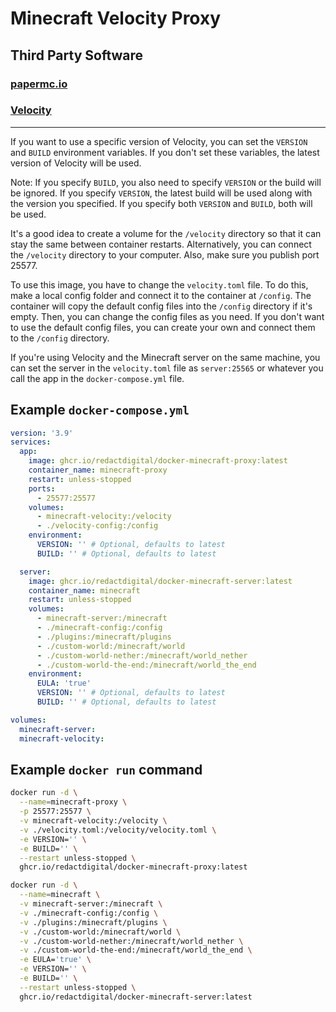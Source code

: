 # Minecraft Velocity Proxy

## Third Party Software
### [papermc.io](https://docs.papermc.io/)

### [Velocity](https://docs.papermc.io/velocity/getting-started)

---

If you want to use a specific version of Velocity, you can set the `VERSION` and `BUILD` environment variables. If you don't set these variables, the latest version of Velocity will be used.

Note: If you specify `BUILD`, you also need to specify `VERSION` or the build will be ignored. If you specify `VERSION`, the latest build will be used along with the version you specified. If you specify both `VERSION` and `BUILD`, both will be used.

It's a good idea to create a volume for the `/velocity` directory so that it can stay the same between container restarts. Alternatively, you can connect the `/velocity` directory to your computer. Also, make sure you publish port 25577.

To use this image, you have to change the `velocity.toml` file. To do this, make a local config folder and connect it to the container at `/config`. The container will copy the default config files into the `/config` directory if it's empty. Then, you can change the config files as you need. If you don't want to use the default config files, you can create your own and connect them to the `/config` directory.

If you're using Velocity and the Minecraft server on the same machine, you can set the server in the `velocity.toml` file as `server:25565` or whatever you call the app in the `docker-compose.yml` file.


## Example `docker-compose.yml`
```yaml
version: '3.9'
services:
  app:
    image: ghcr.io/redactdigital/docker-minecraft-proxy:latest
    container_name: minecraft-proxy
    restart: unless-stopped
    ports:
      - 25577:25577
    volumes:
      - minecraft-velocity:/velocity
      - ./velocity-config:/config
    environment:
      VERSION: '' # Optional, defaults to latest
      BUILD: '' # Optional, defaults to latest

  server:
    image: ghcr.io/redactdigital/docker-minecraft-server:latest
    container_name: minecraft
    restart: unless-stopped
    volumes:
      - minecraft-server:/minecraft
      - ./minecraft-config:/config
      - ./plugins:/minecraft/plugins
      - ./custom-world:/minecraft/world
      - ./custom-world-nether:/minecraft/world_nether
      - ./custom-world-the-end:/minecraft/world_the_end
    environment:
      EULA: 'true'
      VERSION: '' # Optional, defaults to latest
      BUILD: '' # Optional, defaults to latest

volumes:
  minecraft-server:
  minecraft-velocity:
```

## Example `docker run` command
```bash
docker run -d \
  --name=minecraft-proxy \
  -p 25577:25577 \
  -v minecraft-velocity:/velocity \
  -v ./velocity.toml:/velocity/velocity.toml \
  -e VERSION='' \
  -e BUILD='' \
  --restart unless-stopped \
  ghcr.io/redactdigital/docker-minecraft-proxy:latest

docker run -d \
  --name=minecraft \
  -v minecraft-server:/minecraft \
  -v ./minecraft-config:/config \
  -v ./plugins:/minecraft/plugins \
  -v ./custom-world:/minecraft/world \
  -v ./custom-world-nether:/minecraft/world_nether \
  -v ./custom-world-the-end:/minecraft/world_the_end \
  -e EULA='true' \
  -e VERSION='' \
  -e BUILD='' \
  --restart unless-stopped \
  ghcr.io/redactdigital/docker-minecraft-server:latest
```
